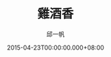 ---
issue: 118
title: 雞酒香
author: 邱一帆
language: 四縣
date: 2015-04-23T00:00:00.000+08:00
topic: 懷想
difficulty: 2
wikidata: Q98095950
wikidata_link: https://www.wikidata.org/wiki/Q98095950
author_wikidata_link: https://www.wikidata.org/wiki/undefined
author_wikidata: Q98096293
---